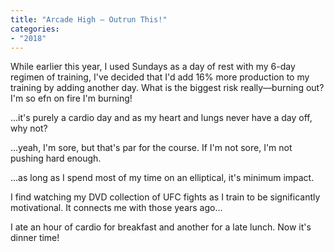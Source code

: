 ```yaml
---
title: "Arcade High — Outrun This!"
categories:
- "2018"
---
```


While earlier this year, I used Sundays as a day of rest with my 6-day regimen of training, I've decided that I'd add 16% more production to my training by adding another day.  What is the biggest risk really—burning out?  I'm so efn on fire I'm burning!

...it's purely a cardio day and as my heart and lungs never have a day off, why not?

...yeah, I'm sore, but that's par for the course.  If I'm not sore, I'm not pushing hard enough.

...as long as I spend most of my time on an elliptical, it's minimum impact.

I find watching my DVD collection of UFC fights as I train to be significantly motivational. It connects me with those years ago...

I ate an hour of cardio for breakfast and another for a late lunch.  Now it's dinner time!